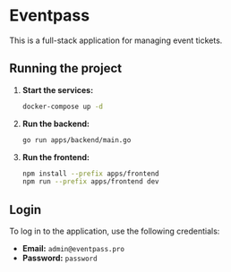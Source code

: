 # Eventpass

This is a full-stack application for managing event tickets.

## Running the project

1.  **Start the services:**

    ```bash
    docker-compose up -d
    ```

2.  **Run the backend:**

    ```bash
    go run apps/backend/main.go
    ```

3.  **Run the frontend:**

    ```bash
    npm install --prefix apps/frontend
    npm run --prefix apps/frontend dev
    ```

## Login

To log in to the application, use the following credentials:

*   **Email:** `admin@eventpass.pro`
*   **Password:** `password`
